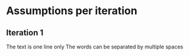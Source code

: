 # Assumptions per iteration

## Iteration 1

The text is one line only
The words can be separated by multiple spaces
